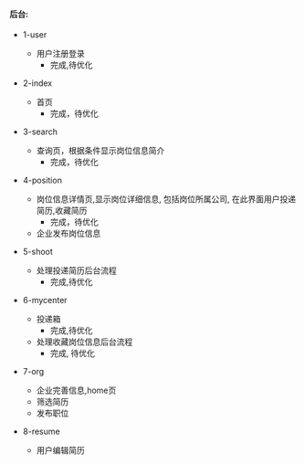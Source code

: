 
#### 后台:
+ 1-user 
    + 用户注册登录
        - 完成,待优化   
+ 2-index 
    + 首页
        - 完成，待优化
+ 3-search 
    + 查询页，根据条件显示岗位信息简介
        - 完成，待优化
+ 4-position 
    + 岗位信息详情页,显示岗位详细信息, 包括岗位所属公司, 在此界面用户投递简历,收藏简历
        - 完成，待优化
    + 企业发布岗位信息
    
+ 5-shoot 
    + 处理投递简历后台流程
        - 完成,待优化
+ 6-mycenter
    + 投递箱
        - 完成,待优化
    + 处理收藏岗位信息后台流程
        - 完成, 待优化
+ 7-org 
    + 企业完善信息,home页
    + 筛选简历
    + 发布职位
+ 8-resume
    + 用户编辑简历


